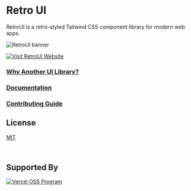# Retro UI

RetroUI is a retro-styled Tailwind CSS component library for modern web apps.

![RetroUI banner](./public/banner.png)

[![Visit RetroUI Website](https://img.shields.io/badge/Visit-RetroUI-blue?style=for-the-badge&logo=google-chrome&logoColor=yellow)](https://retroui.dev)

### [Why Another UI Library?](https://www.youtube.com/watch?v=7goHwy6k3gU)

### [Documentation](https://retroui.dev/docs)

### [Contributing Guide](./CONTRIBUTING.md)

## License

[MIT](./LICENCE.md)

<br />

## Supported By

<a href="https://vercel.com/oss"><img alt="Vercel OSS Program" src="https://vercel.com/oss/program-badge.svg" /></a>
